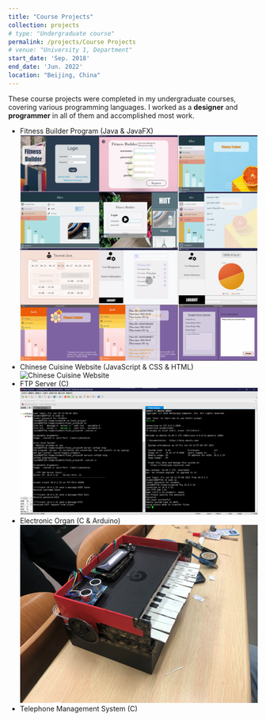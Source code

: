 ```yaml
---
title: "Course Projects"
collection: projects
# type: "Undergraduate course"
permalink: /projects/Course Projects
# venue: "University 1, Department"
start_date: 'Sep. 2018'
end_date: 'Jun. 2022'
location: "Beijing, China"
---
```


These course projects were completed in my undergraduate courses, covering various programming languages. I worked as a **designer** and **programmer** in all of them and accomplished most work.

* Fitness Builder Program (Java & JavaFX)
![Fitness Builder Program](../assets/projects/fitness.png)
* Chinese Cuisine Website (JavaScript & CSS & HTML)
![Chinese Cuisine Website](../assets/projects/Chinese_Cuisine_Website.png)
* FTP Server (C)
![FTP Server](../assets/projects/FTP_server.png)
* Electronic Organ (C & Arduino)
![Electronic Organ](../assets/projects/electronic_organ.png)
* Telephone Management System (C)